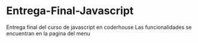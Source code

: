 # Entrega-Final-Javascript
Entrega final del curso de javascript en coderhouse
Las funcionalidades se encuentran en la pagina del menu 
